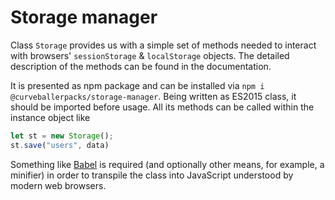 # Storage manager


Class `Storage` provides us with a simple set of methods needed to interact with browsers' `sessionStorage` & `localStorage` objects. The detailed description of the methods can be found in the documentation.

It is presented as npm package and can be installed via `npm i @curveballerpacks/storage-manager`. Being written as ES2015 class, it should be imported before usage. All its methods can be called within the instance object like
```js
let st = new Storage();
st.save("users", data)
```

Something like [Babel](https://babeljs.io/) is required (and optionally other means, for example, a minifier) in order to transpile the class into JavaScript understood by modern web browsers.

